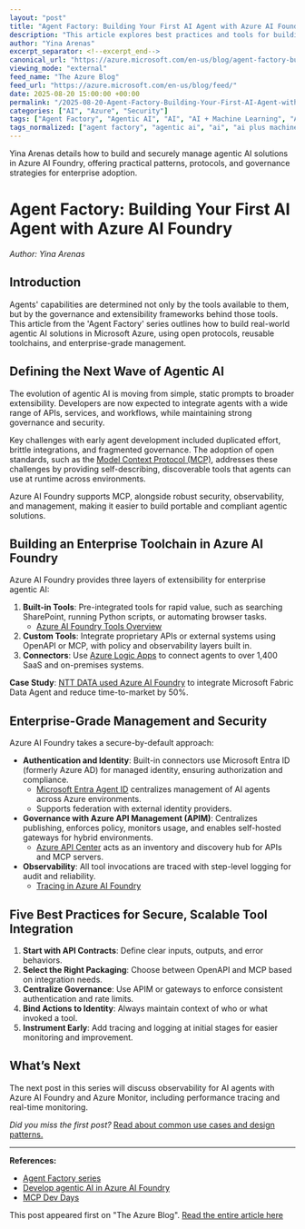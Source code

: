 ```yaml
---
layout: "post"
title: "Agent Factory: Building Your First AI Agent with Azure AI Foundry"
description: "This article explores best practices and tools for building enterprise-ready agentic AI solutions using Azure AI Foundry. It covers open protocols such as the Model Context Protocol (MCP), governance strategies, enterprise toolchains, and practical guidance for integrating and managing AI tools securely and at scale within Microsoft Azure environments."
author: "Yina Arenas"
excerpt_separator: <!--excerpt_end-->
canonical_url: "https://azure.microsoft.com/en-us/blog/agent-factory-building-your-first-ai-agent-with-the-tools-to-deliver-real-world-outcomes/"
viewing_mode: "external"
feed_name: "The Azure Blog"
feed_url: "https://azure.microsoft.com/en-us/blog/feed/"
date: 2025-08-20 15:00:00 +00:00
permalink: "/2025-08-20-Agent-Factory-Building-Your-First-AI-Agent-with-Azure-AI-Foundry.html"
categories: ["AI", "Azure", "Security"]
tags: ["Agent Factory", "Agentic AI", "AI", "AI + Machine Learning", "AI Agents", "API Governance", "APIM", "APIs", "Azure", "Azure AI Foundry", "Azure API Management", "Azure Logic Apps", "Data Connectors", "Enterprise Automation", "Enterprise Toolchain", "Governance", "Identity Management", "Large Language Models (llms)", "MCP", "Microsoft Entra ID", "News", "Observability", "OpenAPI", "Security", "Security Best Practices"]
tags_normalized: ["agent factory", "agentic ai", "ai", "ai plus machine learning", "ai agents", "api governance", "apim", "apis", "azure", "azure ai foundry", "azure api management", "azure logic apps", "data connectors", "enterprise automation", "enterprise toolchain", "governance", "identity management", "large language models llms", "mcp", "microsoft entra id", "news", "observability", "openapi", "security", "security best practices"]
---
```


Yina Arenas details how to build and securely manage agentic AI solutions in Azure AI Foundry, offering practical patterns, protocols, and governance strategies for enterprise adoption.<!--excerpt_end-->

# Agent Factory: Building Your First AI Agent with Azure AI Foundry

*Author: Yina Arenas*

## Introduction

Agents' capabilities are determined not only by the tools available to them, but by the governance and extensibility frameworks behind those tools. This article from the 'Agent Factory' series outlines how to build real-world agentic AI solutions in Microsoft Azure, using open protocols, reusable toolchains, and enterprise-grade management.

## Defining the Next Wave of Agentic AI

The evolution of agentic AI is moving from simple, static prompts to broader extensibility. Developers are now expected to integrate agents with a wide range of APIs, services, and workflows, while maintaining strong governance and security.

Key challenges with early agent development included duplicated effort, brittle integrations, and fragmented governance. The adoption of open standards, such as the [Model Context Protocol (MCP)](https://modelcontextprotocol.io/docs/getting-started/intro), addresses these challenges by providing self-describing, discoverable tools that agents can use at runtime across environments.

Azure AI Foundry supports MCP, alongside robust security, observability, and management, making it easier to build portable and compliant agentic solutions.

## Building an Enterprise Toolchain in Azure AI Foundry

Azure AI Foundry provides three layers of extensibility for enterprise agentic AI:

1. **Built-in Tools**: Pre-integrated tools for rapid value, such as searching SharePoint, running Python scripts, or automating browser tasks.
   - [Azure AI Foundry Tools Overview](https://learn.microsoft.com/en-us/azure/ai-foundry/agents/how-to/tools/overview)
2. **Custom Tools**: Integrate proprietary APIs or external systems using OpenAPI or MCP, with policy and observability layers built in.
3. **Connectors**: Use [Azure Logic Apps](https://learn.microsoft.com/en-us/azure/ai-foundry/agents/how-to/tools/logic-apps?pivots=portal) to connect agents to over 1,400 SaaS and on-premises systems.

**Case Study**: [NTT DATA used Azure AI Foundry](https://www.microsoft.com/en/customers/story/23654-ntt-data-azure-ai-agent-service) to integrate Microsoft Fabric Data Agent and reduce time-to-market by 50%.

## Enterprise-Grade Management and Security

Azure AI Foundry takes a secure-by-default approach:

- **Authentication and Identity**: Built-in connectors use Microsoft Entra ID (formerly Azure AD) for managed identity, ensuring authorization and compliance.
  - [Microsoft Entra Agent ID](https://techcommunity.microsoft.com/blog/microsoft-entra-blog/announcing-microsoft-entra-agent-id-secure-and-manage-your-ai-agents/3827392) centralizes management of AI agents across Azure environments.
  - Supports federation with external identity providers.
- **Governance with Azure API Management (APIM)**: Centralizes publishing, enforces policy, monitors usage, and enables self-hosted gateways for hybrid environments.
  - [Azure API Center](https://learn.microsoft.com/en-us/azure/api-center/register-discover-mcp-server) acts as an inventory and discovery hub for APIs and MCP servers.
- **Observability**: All tool invocations are traced with step-level logging for audit and reliability.
  - [Tracing in Azure AI Foundry](https://learn.microsoft.com/en-us/azure/ai-foundry/agents/concepts/tracing)

## Five Best Practices for Secure, Scalable Tool Integration

1. **Start with API Contracts**: Define clear inputs, outputs, and error behaviors.
2. **Select the Right Packaging**: Choose between OpenAPI and MCP based on integration needs.
3. **Centralize Governance**: Use APIM or gateways to enforce consistent authentication and rate limits.
4. **Bind Actions to Identity**: Always maintain context of who or what invoked a tool.
5. **Instrument Early**: Add tracing and logging at initial stages for easier monitoring and improvement.

## What’s Next

The next post in this series will discuss observability for AI agents with Azure AI Foundry and Azure Monitor, including performance tracing and real-time monitoring.

*Did you miss the first post?* [Read about common use cases and design patterns.](https://azure.microsoft.com/en-us/blog/agent-factory-the-new-era-of-agentic-ai-common-use-cases-and-design-patterns/)

---

**References:**

- [Agent Factory series](https://azure.microsoft.com/en-us/blog/tag/agent-factory/)
- [Develop agentic AI in Azure AI Foundry](https://azure.microsoft.com/en-us/products/ai-foundry)
- [MCP Dev Days](https://developer.microsoft.com/en-us/reactor/series/S-1563/)

This post appeared first on "The Azure Blog". [Read the entire article here](https://azure.microsoft.com/en-us/blog/agent-factory-building-your-first-ai-agent-with-the-tools-to-deliver-real-world-outcomes/)
